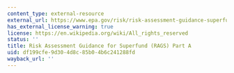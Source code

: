 ```yaml
---
content_type: external-resource
external_url: https://www.epa.gov/risk/risk-assessment-guidance-superfund-rags-part
has_external_license_warning: true
license: https://en.wikipedia.org/wiki/All_rights_reserved
status: ''
title: Risk Assessment Guidance for Superfund (RAGS) Part A
uid: df199cfe-9d30-4d8c-85b0-4b6c241288fd
wayback_url: ''
---
```

